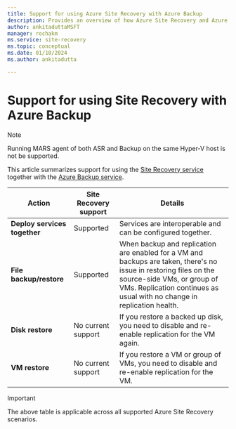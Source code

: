 ```yaml
---
title: Support for using Azure Site Recovery with Azure Backup 
description: Provides an overview of how Azure Site Recovery and Azure Backup can be used together.
author: ankitaduttaMSFT
manager: rochakm
ms.service: site-recovery
ms.topic: conceptual
ms.date: 01/10/2024
ms.author: ankitadutta

---
```

# Support for using Site Recovery with Azure Backup

> [!NOTE]
> Running MARS agent of both ASR and Backup on the same Hyper-V host is not be supported.

This article summarizes support for using the [Site Recovery service](site-recovery-overview.md) together with the [Azure Backup service](../backup/backup-overview.md).

**Action** | **Site Recovery support** | **Details**
--- | --- | ---
**Deploy services together** | Supported | Services are interoperable and can be configured together.
**File backup/restore** | Supported | When backup and replication are enabled for a VM and backups are taken, there's no issue in restoring files on the source-side VMs, or group of VMs. Replication continues as usual with no change in replication health.
**Disk restore** | No current support | If you restore a backed up disk, you need to disable and re-enable replication for the VM again.
**VM restore** | No current support | If you restore a VM or group of VMs, you need to disable and re-enable replication for the VM.  

> [!IMPORTANT]
> The above table is applicable across all supported Azure Site Recovery scenarios.
